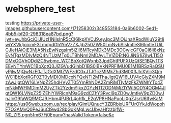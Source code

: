 # websphere_test
testing
https://private-user-images.githubusercontent.com/171258302/348553184-0a6b6002-5ed1-4bb5-bf20-298318ea87bd.png?jwt=eyJhbGciOiJIUzI1NiIsInR5cCI6IkpXVCJ9.eyJpc3MiOiJnaXRodWIuY29tIiwiYXVkIjoicmF3LmdpdGh1YnVzZXJjb250ZW50LmNvbSIsImtleSI6ImtleTUiLCJleHAiOjE3MjA5NzEwNzgsIm5iZiI6MTcyMDk3MDc3OCwicGF0aCI6Ii8xNzEyNTgzMDIvMzQ4NTUzMTg0LTBhNmI2MDAyLTVlZDEtNGJiNS1iZjIwLTI5ODMxOGVhODdiZC5wbmc_WC1BbXotQWxnb3JpdGhtPUFXUzQtSE1BQy1TSEEyNTYmWC1BbXotQ3JlZGVudGlhbD1BS0lBVkNPRFlMU0E1M1BRSzRaQSUyRjIwMjQwNzE0JTJGdXMtZWFzdC0xJTJGczMlMkZhd3M0X3JlcXVlc3QmWC1BbXotRGF0ZT0yMDI0MDcxNFQxNTI2MThaJlgtQW16LUV4cGlyZXM9MzAwJlgtQW16LVNpZ25hdHVyZT05YmRhNDA2ZmRiMTIyMzFkZWNhYTc4ZmNkMWFlMDlmM2UyZTk2YzdmYjkxZGYzNTI2ODNjMjZlYWI5ODY4OGM4JlgtQW16LVNpZ25lZEhlYWRlcnM9aG9zdCZhY3Rvcl9pZD0wJmtleV9pZD0wJnJlcG9faWQ9MCJ9.Hbm4PJBrL4oh1k_E2qVP8HNaPuoLiXgZJsrU6IfwKaM
https://us06web.zoom.us/rec/play/GlmUQnucY3ZBRbjxURFUrOYkJdWopohF7O3AMvQ0PeJ6uCl9wd28bGoKMgLwcUbyaHfzzbjfW-N0_ZfS.pgn5fm67Fj0Epuny?hasValidToken=false&c
